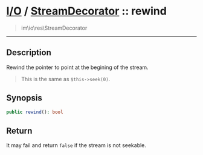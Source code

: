 # [I/O](io.md) / [StreamDecorator](io-StreamDecorator.md) :: rewind
 > im\io\res\StreamDecorator
____

## Description
Rewind the pointer to point at the begining of the stream.

 > This is the same as `$this->seek(0)`.  

## Synopsis
```php
public rewind(): bool
```

## Return
It may fail and return `false` if the stream is not seekable.
